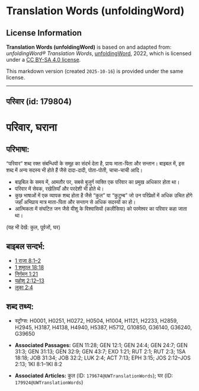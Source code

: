 # Translation Words (unfoldingWord)

## License Information

**Translation Words (unfoldingWord)** is based on and adapted from: _unfoldingWord® Translation Words_, [unfoldingWord](https://unfoldingword.org/utw), 2022, which is licensed under a [CC BY-SA 4.0 license](https://creativecommons.org/licenses/by-sa/4.0/legalcode.en).

This markdown version (created `2025-10-16`) is provided under the same license.



--------------------------------

## परिवार (id: 179804)

परिवार, घराना
=============

परिभाषा:
--------

“परिवार” शब्द रक्त संबन्धियों के समूह का संदर्भ देता है, प्रायः माता\-पिता और सन्तान। बाइबल में, इस शब्द में अन्य सदस्य भी होते हैं जैसे दादा\-दादी, पोता\-पोती, चाचा\-चाची आदि।

* बाइबिल के समय में, आमतौर पर, सबसे बुजुर्ग व्यक्ति एक परिवार का प्रमुख अधिकार होता था।
* परिवार में सेवक, रखेलियाँ और परदेशी भी होते थे।
* कुछ भाषाओं में एक व्यापक शब्द होता है जैसे “कुल” या “कुटुम्ब” जो उन परिप्रेक्षों में अधिक उचित होंगे जहाँ अभिप्राय मात्र माता\-पिता और सन्तान से अधिक सदस्यों का हो।
* आत्मिकता में संघटित जन जैसे यीशु के विश्वासियों (कलीसिया) को परमेश्वर का परिवार कहा जाता था।

(यह भी देखें: कुल, पूर्वजों, घर)

बाइबल सन्दर्भ:
--------------

* [1 राजा 8:1–2](https://ref.ly/1Kgs0:0)
* [1 शमूएल 18:18](https://ref.ly/1Sam0:0)
* [निर्गमन 1:21](https://ref.ly/Exod1:21)
* [यहोशू 2:12–13](https://ref.ly/Josh2:12-Josh2:13)
* [लूका 2:4](https://ref.ly/Luke2:4)

शब्द तथ्य:
----------

* स्ट्रोंग्स: H0001, H0251, H0272, H0504, H1004, H1121, H2233, H2859, H2945, H3187, H4138, H4940, H5387, H5712, G10850, G36140, G36240, G39650

* **Associated Passages:** GEN 11:28; GEN 12:1; GEN 24:4; GEN 24:7; GEN 31:3; GEN 31:13; GEN 32:9; GEN 43:7; EXO 1:21; RUT 2:1; RUT 2:3; 1SA 18:18; JOB 31:34; JOB 32:2; LUK 2:4; ACT 7:13; EPH 3:15; JOS 2:12–JOS 2:13; 1KI 8:1–1KI 8:2
* **Associated Articles:** कुल (ID: `179674@UWTranslationWords`); घर (ID: `179924@UWTranslationWords`)


